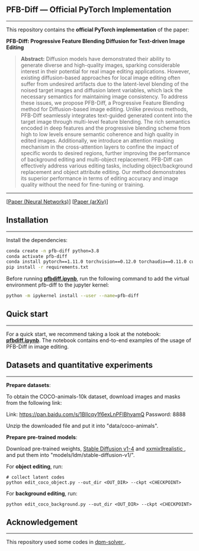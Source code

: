 ## PFB-Diff — Official PyTorch Implementation

---

This repository contains the **official PyTorch implementation** of the paper:

**PFB-Diff: Progressive Feature Blending Diffusion for Text-driven Image Editing**

> **Abstract:** Diffusion models have demonstrated their ability to generate diverse and high-quality images, sparking considerable interest in their potential for real image editing applications. However, existing diffusion-based approaches for local image editing often suffer from undesired artifacts due to the latent-level blending of the noised target images and diffusion latent variables, which lack the necessary semantics for maintaining image consistency. To address these issues, we propose PFB-Diff, a Progressive Feature Blending method for Diffusion-based image editing. Unlike previous methods, PFB-Diff seamlessly integrates text-guided generated content into the target image through multi-level feature blending. The rich semantics encoded in deep features and the progressive blending scheme from high to low levels ensure semantic coherence and high quality in edited images. Additionally, we introduce an attention masking mechanism in the cross-attention layers to confine the impact of specific words to desired regions, further improving the performance of background editing and multi-object replacement. PFB-Diff can effectively address various editing tasks, including object/background replacement and object attribute editing. Our method demonstrates its superior performance in terms of editing accuracy and image quality without the need for fine-tuning or training.
---
[[Paper (Neural Networks)](https://www.sciencedirect.com/science/article/pii/S0893608024007019?via%3Dihub)]
[[Paper (arXiv)](https://arxiv.org/abs/2306.16894)]
## Installation

---

Install the dependencies:
```bash
conda create -n pfb-diff python=3.8
conda activate pfb-diff
conda install pytorch==1.11.0 torchvision==0.12.0 torchaudio==0.11.0 cudatoolkit=11.3 -c pytorch
pip install -r requirements.txt
```
Before running [**pfbdiff.ipynb**](https://github.com/CMACH508/PFB-Diff/blob/main/pdfbdiff.ipynb), run the following command to add the virtual environment pfb-diff to the jupyter kernel:

```bash
python -m ipykernel install --user --name=pfb-diff
```

## Quick start

---

For a quick start, we recommend taking a look at the notebook: [**pfbdiff.ipynb**](https://github.com/CMACH508/PFB-Diff/blob/main/pdfbdiff.ipynb). The notebook contains end-to-end examples of the usage of PFB-Diff in image editing.

## Datasets and quantitative experiments

---

**Prepare datasets**:

To obtain the COCO-animals-10k dataset, download images and masks from the following link: 

Link: https://pan.baidu.com/s/1BIlcqy1f6exLnPFIBhyamQ   Password: 8888 

Unzip the downloaded file and put it into "data/coco-animals".

**Prepare pre-trained models**:

Download pre-trained weights, [Stable Diffusion v1-4](https://huggingface.co/CompVis/stable-diffusion-v-1-4-original/tree/main) and [xxmix9realistic ](https://civitai.com/models/47274/xxmix9realistic),  and put them into "models/ldm/stable-diffusion-v1/".

For **object editing**, run:

```
# collect latent codes
python edit_coco_object.py --out_dir <OUT_DIR> --ckpt <CHECKPOINT>
```

For **background editing**, run:

```
python edit_coco_background.py --out_dir <OUT_DIR> --ckpt <CHECKPOINT>
```

## Acknowledgement

---
This repository used some codes in  [dpm-solver ](https://github.com/LuChengTHU/dpm-solver).
